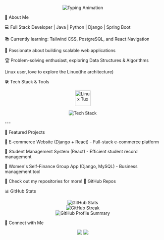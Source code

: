 

<p align="center">
  <img src="https://readme-typing-svg.herokuapp.com?font=Fira+Code&size=22&pause=1000&color=F7A93F&width=550&lines=Full+Stack+Developer+%7C+Java+%7C+Python+%7C+Django+%7C+Spring+Boot;Passionate+about+Scalable+Web+Applications;Exploring+React%2C+TailwindCSS%2C+and+PostgreSQL" alt="Typing Animation" />
</p>🚀 About Me

💻 Full Stack Developer | Java | Python | Django | Spring Boot

📚 Currently learning: Tailwind CSS, PostgreSQL, and React Navigation

🚀 Passionate about building scalable web applications

🏆 Problem-solving enthusiast, exploring Data Structures & Algorithms

Linux user, love to explore the Linux(the architecture)


🛠 Tech Stack & Tools

<p align="center">
  <img src="https://upload.wikimedia.org/wikipedia/commons/a/af/Tux.png" alt="Linux Tux" width="50" height="50"/>
</p>
<p align="center">
  <img src="https://skillicons.dev/icons?i=java,python,django,spring,postgresql,mysql,react,tailwind,html,css,js" alt="Tech Stack"/>
</p>
---

📂 Featured Projects

🔹 E-commerce Website (Django + React) - Full-stack e-commerce platform

🔹 Student Management System (React) - Efficient student record management

🔹 Women's Self-Finance Group App (Django, MySQL) - Business management tool


📌 Check out my repositories for more! 🔗 GitHub Repos


📊 GitHub Stats

<p align="center">
  <img src="https://github-readme-stats.vercel.app/api?username=Vasutamizh&show_icons=true&theme=radical" alt="GitHub Stats" />
<br/>
<img src="https://github-readme-streak-stats.herokuapp.com/?user=Vasutamizh&theme=radical"  alt="GitHub Streak" />
  <br/>
  <img src="https://github-profile-summary-cards.vercel.app/api/cards/profile-details?username=Vasutamizh&theme=radical" alt="GitHub Profile Summary" />
</p>


🔗 Connect with Me

<p align="center">
  <a href="mailto:vasudevantmail@gmail.com"><img src="https://img.shields.io/badge/Email-D14836?style=for-the-badge&logo=gmail&logoColor=white"/></a>
  <a href="https://www.linkedin.com/in/vasudevan19"><img src="https://img.shields.io/badge/LinkedIn-0077B5?style=for-the-badge&logo=linkedin&logoColor=white"/></a>
</p>

